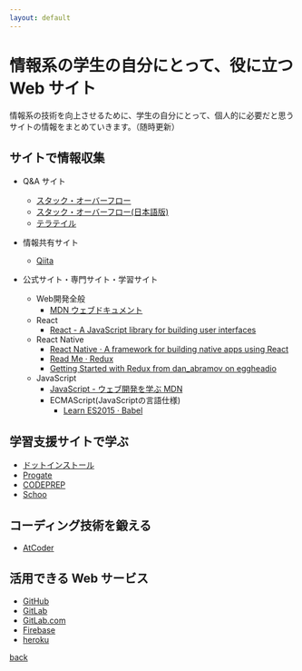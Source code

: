 ```yaml
---
layout: default
---
```

# 情報系の学生の自分にとって、役に立つ Web サイト
情報系の技術を向上させるために、学生の自分にとって、個人的に必要だと思うサイトの情報をまとめていきます。（随時更新）
## サイトで情報収集
- Q&A サイト
    - [スタック・オーバーフロー](https://stackoverflow.com/)
    - [スタック・オーバーフロー(日本語版)](https://ja.stackoverflow.com/)
    - [テラテイル](https://teratail.com)

- 情報共有サイト
    - [Qiita](https://qiita.com)

- 公式サイト・専門サイト・学習サイト
    - Web開発全般
        - [MDN ウェブドキュメント](https://developer.mozilla.org/ja/)
    - React
        - [React - A JavaScript library for building user interfaces](https://reactjs.org/)
    - React Native
        - [React Native · A framework for building native apps using React](https://facebook.github.io/react-native/)
        - [Read Me · Redux](https://redux.js.org/)
        - [Getting Started with Redux from dan_abramov on eggheadio](https://egghead.io/courses/getting-started-with-redux)
    - JavaScript 
        - [JavaScript - ウェブ開発を学ぶ MDN](https://developer.mozilla.org/ja/docs/Learn/JavaScript)
        - ECMAScript(JavaScriptの言語仕様)
            - [Learn ES2015 · Babel](https://babeljs.io/learn-es2015/)

## 学習支援サイトで学ぶ
- [ドットインストール](https://dotinstall.com/lessons/)
- [Progate](https://prog-8.com/)
- [CODEPREP](https://codeprep.jp/)
- [Schoo](https://schoo.jp/)

## コーディング技術を鍛える
- [AtCoder](https://atcoder.jp/?lang=ja/)

## 活用できる Web サービス
- [GitHub](https://github.com/)
- [GitLab](https://www.gitlab.com/)
- [GitLab.com](https://gitlab.com/)
- [Firebase](https://firebase.google.com/)
- [heroku](https://jp.heroku.com/)

[back](./../../../../../)